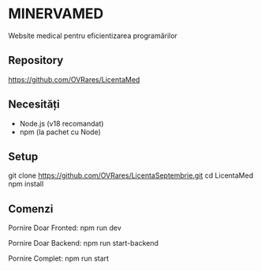 # MINERVAMED

Website medical pentru eficientizarea programărilor

## Repository

<https://github.com/OVRares/LicentaMed>

## Necesități

- Node.js (v18 recomandat)
- npm (la pachet cu Node)

## Setup

git clone https://github.com/OVRares/LicentaSeptembrie.git
cd LicentaMed
npm install

## Comenzi

Pornire Doar Fronted:
npm run dev

Pornire Doar Backend:
npm run start-backend

Pornire Complet:
npm run start
